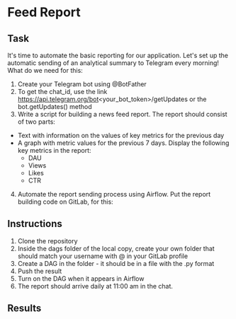 # Feed Report
## Task
It's time to automate the basic reporting for our application. Let's set up the automatic sending of an analytical summary to Telegram every morning! What do we need for this:

1. Create your Telegram bot using @BotFather
2. To get the chat_id, use the link https://api.telegram.org/bot<your_bot_token>/getUpdates or the bot.getUpdates() method
3. Write a script for building a news feed report. The report should consist of two parts:
* Text with information on the values of key metrics for the previous day
* A graph with metric values for the previous 7 days. Display the following key metrics in the report:
	* DAU
	* Views
	* Likes
	* CTR
4. Automate the report sending process using Airflow. Put the report building code on GitLab, for this:

## Instructions
1. Clone the repository
2. Inside the dags folder of the local copy, create your own folder that should match your username with @ in your GitLab profile
3. Create a DAG in the folder - it should be in a file with the .py format
4. Push the result
5. Turn on the DAG when it appears in Airflow
6. The report should arrive daily at 11:00 am in the chat.

## Results
